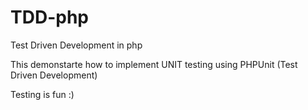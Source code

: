 # TDD-php
Test Driven Development in php

This demonstarte how to implement UNIT testing using PHPUnit  (Test Driven Development)

Testing is fun :)